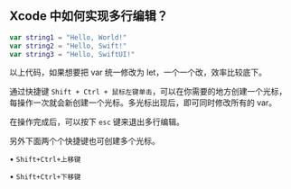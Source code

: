 ## Xcode 中如何实现多行编辑？

```swift
var string1 = "Hello, World!"
var string2 = "Hello, Swift!"
var string3 = "Hello, SwiftUI!"
```

以上代码，如果想要把 var 统一修改为 let，一个一个改，效率比较底下。

通过快捷键 `Shift + Ctrl + 鼠标左键单击`，可以在你需要的地方创建一个光标，每操作一次就会新创建一个光标。多光标出现后，即可同时修改所有的 var。



在操作完成后，可以按下 `esc` 键来退出多行编辑。

另外下面两个个快捷键也可创建多个光标。

• `Shift+Ctrl+上移键`

• `Shift+Ctrl+下移键`

